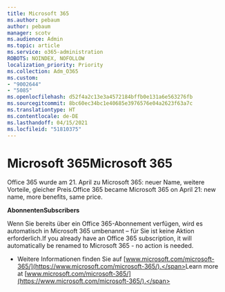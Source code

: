 ```yaml
---
title: Microsoft 365
ms.author: pebaum
author: pebaum
manager: scotv
ms.audience: Admin
ms.topic: article
ms.service: o365-administration
ROBOTS: NOINDEX, NOFOLLOW
localization_priority: Priority
ms.collection: Adm_O365
ms.custom:
- "9002644"
- "5085"
ms.openlocfilehash: d52f4a2c13e3a4572184bffb0e131a6e563276fb
ms.sourcegitcommit: 8bc60ec34bc1e40685e3976576e04a2623f63a7c
ms.translationtype: HT
ms.contentlocale: de-DE
ms.lasthandoff: 04/15/2021
ms.locfileid: "51810375"
---
```

# <a name="microsoft-365"></a><span data-ttu-id="edb86-102">Microsoft 365</span><span class="sxs-lookup"><span data-stu-id="edb86-102">Microsoft 365</span></span>

<span data-ttu-id="edb86-103">Office 365 wurde am 21. April zu Microsoft 365: neuer Name, weitere Vorteile, gleicher Preis.</span><span class="sxs-lookup"><span data-stu-id="edb86-103">Office 365 became Microsoft 365 on April 21: new name, more benefits, same price.</span></span>

<span data-ttu-id="edb86-104">**Abonnenten**</span><span class="sxs-lookup"><span data-stu-id="edb86-104">**Subscribers**</span></span>

<span data-ttu-id="edb86-105">Wenn Sie bereits über ein Office 365-Abonnement verfügen, wird es automatisch in Microsoft 365 umbenannt – für Sie ist keine Aktion erforderlich.</span><span class="sxs-lookup"><span data-stu-id="edb86-105">If you already have an Office 365 subscription, it will automatically be renamed to Microsoft 365 - no action is needed.</span></span>

- <span data-ttu-id="edb86-106">Weitere Informationen finden Sie auf [www.microsoft.com/microsoft-365/](https://www.microsoft.com/microsoft-365/).</span><span class="sxs-lookup"><span data-stu-id="edb86-106">Learn more at [www.microsoft.com/microsoft-365/](https://www.microsoft.com/microsoft-365/).</span></span>
